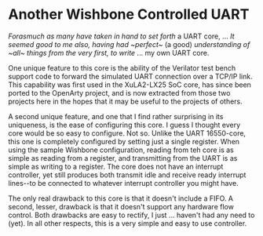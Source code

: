 # Another Wishbone Controlled UART

_Forasmuch as many have taken in hand to set forth_ a UART core, ... _It seemed
good to me also, having had ~perfect~_ (a good) _understanding of ~all~ things
from the very first, to write_ ... my own UART core.

One unique feature to this core is the ability of the Verilator test bench
support code to forward the simulated UART connection over a TCP/IP link.  This
capability was first used in the XuLA2-LX25 SoC core, has since been ported to
the OpenArty project, and is now extracted from those two projects here in the
hopes that it may be useful to the projects of others.

A second unique feature, and one that I find rather surprising in its uniqueness, is the ease of configuring this core.  I guess I thought every core would be
so easy to configure.  Not so.  Unlike the UART 16550-core, this one is completely configured by setting just a single register.  When using the sample
Wishbone configuration, reading from teh core is as simple as reading from a 
register, and transmitting from the UART is as simple as writing to a register.
The core does not have an interrupt controller, yet still produces both transmit
idle and receive ready interrupt lines--to be connected to whatever interrupt
controller you might have.

The only real drawback to this core is that it doesn't include a FIFO.  A
second, lesser, drawback is that it doesn't support any hardware flow control.
Both drawbacks are easy to rectify, I just ... haven't had any need to (yet).
In all other respects, this is a very simple and easy to use controller.


